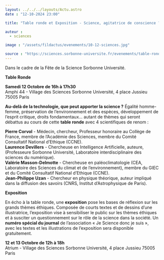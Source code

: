 ```yaml
---
layout: ../../../layouts/Actu.astro
date : "12-10-2024 23:00"

title: "Table ronde et Exposition - Science, agitatrice de conscience ?"

auteur :
  - sciences

image : "/assets/fildactus/evenements/10-12-sciences.jpg"

source : "https://sciences.sorbonne-universite.fr/evenements/table-ronde-et-exposition-science-agitatrice-de-conscience"
---
```


Dans le cadre de la Fête de la Science Sorbonne Université.

__Table Ronde__

__Samedi 12 Octobre de 16h à 17h30__  
Amphi 44 - Village des Sciences Sorbonne Université, 4 place Jussieu 75005 Paris  

__Au-delà de la technologie, que peut apporter la science ?__
Égalité homme-femme, préservation de l’environnement et des espèces, développement de l’esprit critique, droits fondamentaux... autant de thèmes qui seront débattus au cours de cette __table ronde__ avec 4 scientifiques de renom :

__Pierre Corvol__ - Médecin, chercheur, Professeur honoraire au Collège de France, membre de l’Académie des Sciences, membre du Comité Consultatif National d’Ethique (CCNE).  
__Laurence Devillers__ - Chercheuse en Intelligence Artificielle, auteure, (Professeure Sorbonne Université, Laboratoire interdisciplinaire des sciences du numérique).  
__Valérie Masson-Delmotte__ - Chercheuse en paléoclimatologie (CEA, Laboratoire des Sciences du climat et de l’environnement), membre du GIEC et du Comité Consultatif National d’Ethique (CCNE).  
__Jean-Philippe Uzan__ - Chercheur en physique théorique, auteur impliqué dans la diffusion des savoirs (CNRS, Institut d’Astrophysique de Paris).

__Exposition__

En écho à la table ronde, une __exposition__ pose les bases de réflexion sur les grands thèmes éthiques. Composée de courts textes et de dessins d’une illustratrice, l’exposition vise à sensibiliser le public sur les thèmes éthiques et à susciter un questionnement sur le rôle de la science dans la société. Un __numéro spécial du journal__ de l’association « Je Science donc je suis », avec les textes et les illustrations de l’exposition sera disponible gratuitement.

__12 et 13 Octobre de 12h à 18h__  
Atrium - Village des Sciences Sorbonne Université, 4 place Jussieu 75005 Paris  


